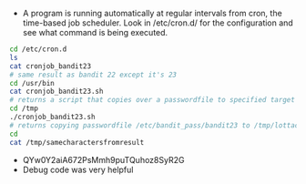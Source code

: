 - A program is running automatically at regular intervals from cron, the time-based job scheduler. Look in /etc/cron.d/ for the configuration and see what command is being executed.
```bash
cd /etc/cron.d
ls
cat cronjob_bandit23
# same result as bandit 22 except it's 23
cd /usr/bin
cat cronjob_bandit23.sh
# returns a script that copies over a passwordfile to specified target
cd /tmp
./cronjob_bandit23.sh
# returns copying passwordfile /etc/bandit_pass/bandit23 to /tmp/lottacharacters
cd
cat /tmp/samecharactersfromresult
```
- QYw0Y2aiA672PsMmh9puTQuhoz8SyR2G
- Debug code was very helpful
